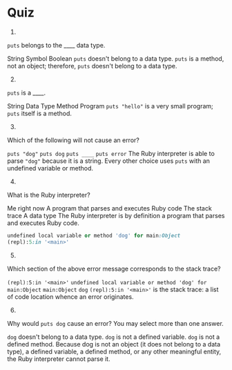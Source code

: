 # Quiz

1. <quiz>
  <question>
    <p><code>puts</code> belongs to the ____ data type.</p>
    <answer>String</answer>
    <answer>Symbol</answer>
    <answer>Boolean</answer>
    <answer correct><code>puts</code> doesn't belong to a data type.</answer>
    <explanation><code>puts</code> is a method, not an object; therefore, <code>puts</code> doesn't belong to a data type.</explanation>
  </question>
</quiz>

2. <quiz>
  <question>
    <p><code>puts</code> is a ____.</p>
    <answer>String</answer>
    <answer>Data Type</answer>
    <answer correct>Method</answer>
    <answer>Program</answer>
    <explanation><code>puts "hello"</code> is a very small program; <code>puts</code> itself is a method.</explanation>
  </question>
</quiz>

3. <quiz>
  <question>
    <p>Which of the following will not cause an error?</p>
    <answer correct><code>puts "dog"</code></answer>
    <answer><code>puts dog</code></answer>
    <answer><code>puts ____</code></answer>
    <answer><code>puts error</code></answer>
    <explanation>The Ruby interpreter is able to parse <code>"dog"</code> because it is a string. Every other choice uses <code>puts</code> with an undefined variable or method.</explanation>
  </question>
</quiz>

4. <quiz>
  <question>
    <p>What is the Ruby interpreter?</p>
    <answer>Me right now</answer>
    <answer correct>A program that parses and executes Ruby code</answer>
    <answer>The stack trace</answer>
    <answer>A data type</answer>
    <explanation>The Ruby interpreter is by definition a program that parses and executes Ruby code.</explanation>
  </question>
</quiz>

```ruby
undefined local variable or method 'dog' for main:Object
(repl):5:in '<main>'
```
5. <quiz>
  <question>
    <p>Which section of the above error message corresponds to the stack trace?</p>
    <answer correct><code>(repl):5:in '&#60;main&#62;'</code></answer>
    <answer><code>undefined local variable or method 'dog' for main:Object</code></answer>
    <answer><code>main:Object</code></answer>
    <answer><code>dog</code></answer>
    <explanation><code>(repl):5:in '&#60;main&#62;'</code> is the stack trace: a list of code location whence an error originates.</explanation>
  </question>
</quiz>

6. <quiz>
  <question multiple>
    <p>Why would <code>puts dog</code> cause an error? You may select more than one answer.</p>
    <answer correct><code>dog</code> doesn't belong to a data type.</answer>
    <answer correct><code>dog</code> is not a defined variable.</answer>
    <answer correct><code>dog</code> is not a defined method.</answer>
    <explanation>Because dog is not an object (it does not belong to a data type), a defined variable, a defined method, or any other meaningful entity, the Ruby interpreter cannot parse it.</explanation>
  </question>
</quiz>
